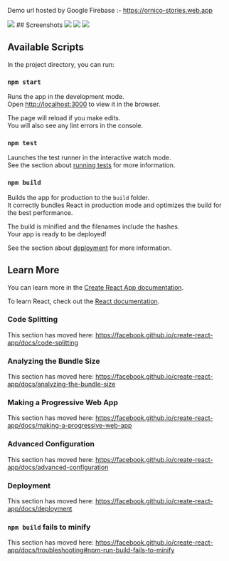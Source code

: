Demo url hosted by Google Firebase :-
https://ornico-stories.web.app

<image src="https://cdn.hackernoon.com/hn-images/1*HSisLuifMO6KbLfPOKtLow.jpeg"  style="text-align:center;">
## Screenshots

<image src="https://github.com/ahmedragabshaban/Ornico_test_Front/blob/main/screenshots/224837497_4033564003436842_77ssds731237460487422_n.jpg" >
<image src="https://github.com/ahmedragabshaban/Ornico_test_Front/blob/main/screenshots/224837497_4033564003436842_77ssds7dsdsds31237460487422_n.jpg" >
<image src="https://github.com/ahmedragabshaban/Ornico_test_Front/blob/main/screenshots/224837497_4033564003436842_77731237460487422_n.jpg" >

## Available Scripts

In the project directory, you can run:

### `npm start`

Runs the app in the development mode.<br />
Open [http://localhost:3000](http://localhost:3000) to view it in the browser.

The page will reload if you make edits.<br />
You will also see any lint errors in the console.

### `npm test`

Launches the test runner in the interactive watch mode.<br />
See the section about [running tests](https://facebook.github.io/create-react-app/docs/running-tests) for more information.

### `npm build`

Builds the app for production to the `build` folder.<br />
It correctly bundles React in production mode and optimizes the build for the best performance.

The build is minified and the filenames include the hashes.<br />
Your app is ready to be deployed!

See the section about [deployment](https://facebook.github.io/create-react-app/docs/deployment) for more information.

## Learn More

You can learn more in the [Create React App documentation](https://facebook.github.io/create-react-app/docs/getting-started).

To learn React, check out the [React documentation](https://reactjs.org/).

### Code Splitting

This section has moved here: https://facebook.github.io/create-react-app/docs/code-splitting

### Analyzing the Bundle Size

This section has moved here: https://facebook.github.io/create-react-app/docs/analyzing-the-bundle-size

### Making a Progressive Web App

This section has moved here: https://facebook.github.io/create-react-app/docs/making-a-progressive-web-app

### Advanced Configuration

This section has moved here: https://facebook.github.io/create-react-app/docs/advanced-configuration

### Deployment

This section has moved here: https://facebook.github.io/create-react-app/docs/deployment

### `npm build` fails to minify

This section has moved here: https://facebook.github.io/create-react-app/docs/troubleshooting#npm-run-build-fails-to-minify
